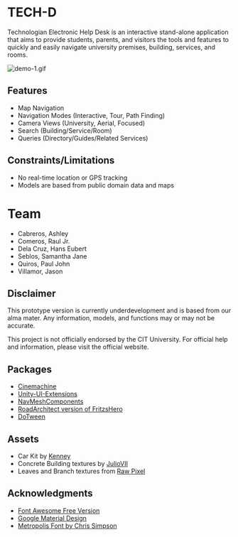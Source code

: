 # TECH-D


Technologian Electronic Help Desk  is an interactive stand-alone application that aims to provide students, parents, and visitors the tools and features to quickly and easily navigate university premises, building, services, and rooms.

![demo-1.gif](/Media/demo-1.gif)

## Features

- Map Navigation
- Navigation Modes (Interactive, Tour, Path Finding)
- Camera Views (University, Aerial, Focused)
- Search (Building/Service/Room)
- Queries (Directory/Guides/Related Services)


## Constraints/Limitations

- No real-time location or GPS tracking
- Models are based from public domain data and maps


# Team

- Cabreros, Ashley
- Comeros, Raul Jr.
- Dela Cruz, Hans Eubert
- Seblos, Samantha Jane
- Quiros, Paul John
- Villamor, Jason


## Disclaimer

This prototype version is currently underdevelopment and is based from our alma mater. Any information, models, and functions may or may not be accurate. 

This project is not officially endorsed by the CIT University. For official help and information, please visit the official website.


## Packages

- [Cinemachine](https://unity.com/unity/features/editor/art-and-design/cinemachine)
- [Unity-UI-Extensions](https://bitbucket.org/UnityUIExtensions/unity-ui-extensions/wiki/Home)
- [NavMeshComponents](https://github.com/Unity-Technologies/NavMeshComponents)
- [RoadArchitect version of FritzsHero](https://github.com/FritzsHero/RoadArchitect/projects/1)
- [DoTween](http://dotween.demigiant.com/)


## Assets

- Car Kit by [Kenney](https://www.kenney.nl)
- Concrete Building textures by [JulioVII](https://itch.io/profile/juliovii)
- Leaves and Branch textures from [Raw Pixel](https://www.rawpixel.com/)


## Acknowledgments

- [Font Awesome Free Version](https://fontawesome.com)
- [Google Material Design](https://material.io/tools/icons/?style=baseline)
- [Metropolis Font by Chris Simpson](https://fontsarena.com/metropolis-by-chris-simpson/)
